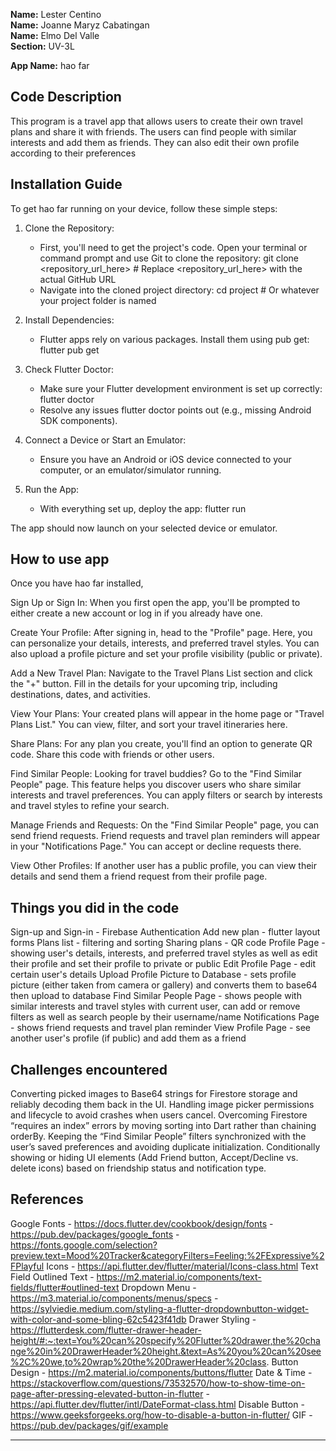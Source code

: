 **Name:** Lester Centino <br/>
**Name:** Joanne Maryz Cabatingan <br/>
**Name:** Elmo Del Valle <br/>
**Section:** UV-3L <br/>

**App Name:** hao far <br/>
## Code Description
This program is a travel app that allows users to create their own travel plans and share it with friends. The users can find people with similar interests and add them as friends. They can also edit their own profile according to their preferences

## Installation Guide
To get hao far running on your device, follow these simple steps:

1. Clone the Repository:
    - First, you'll need to get the project's code. Open your terminal or command prompt and use Git to clone the repository:
        git clone <repository_url_here> # Replace <repository_url_here> with the actual GitHub URL
    - Navigate into the cloned project directory:
        cd project # Or whatever your project folder is named

2. Install Dependencies:
    - Flutter apps rely on various packages. Install them using pub get:
        flutter pub get

3. Check Flutter Doctor:
    - Make sure your Flutter development environment is set up correctly:
        flutter doctor
    - Resolve any issues flutter doctor points out (e.g., missing Android SDK components).

4. Connect a Device or Start an Emulator:
    - Ensure you have an Android or iOS device connected to your computer, or an emulator/simulator running.
5. Run the App:
    - With everything set up, deploy the app:
        flutter run

The app should now launch on your selected device or emulator.

## How to use app
Once you have hao far installed,

Sign Up or Sign In:
When you first open the app, you'll be prompted to either create a new account or log in if you already have one.

Create Your Profile:
After signing in, head to the "Profile" page. Here, you can personalize your details, interests, and preferred travel styles. You can also upload a profile picture and set your profile visibility (public or private).

Add a New Travel Plan:
Navigate to the Travel Plans List section and click the "+" button. Fill in the details for your upcoming trip, including destinations, dates, and activities.

View Your Plans:
Your created plans will appear in the home page or "Travel Plans List." You can view, filter, and sort your travel itineraries here.

Share Plans:
For any plan you create, you'll find an option to generate QR code. Share this code with friends or other users.

Find Similar People:
Looking for travel buddies? Go to the "Find Similar People" page. This feature helps you discover users who share similar interests and travel preferences. You can apply filters or search by interests and travel styles to refine your search.

Manage Friends and Requests:
On the "Find Similar People" page, you can send friend requests. Friend requests and travel plan reminders will appear in your "Notifications Page." You can accept or decline requests there.

View Other Profiles:
If another user has a public profile, you can view their details and send them a friend request from their profile page.

## Things you did in the code
Sign-up and Sign-in - Firebase Authentication
Add new plan - flutter layout forms
Plans list - filtering and sorting
Sharing plans - QR code
Profile Page - showing user's details, interests, and preferred travel styles as well as edit their profile and set their profile to private or public
Edit Profile Page - edit certain user's details
Upload Profile Picture to Database - sets profile picture (either taken from camera or gallery) and converts them to base64 then upload to database
Find Similar People Page - shows people with similar interests and travel styles with current user, can add or remove filters as well as search people by their username/name
Notifications Page - shows friend requests and travel plan reminder
View Profile Page - see another user's profile (if public) and add them as a friend



## Challenges encountered
Converting picked images to Base64 strings for Firestore storage and reliably decoding them back in the UI.
Handling image picker permissions and lifecycle to avoid crashes when users cancel.
Overcoming Firestore “requires an index” errors by moving sorting into Dart rather than chaining orderBy.
Keeping the “Find Similar People” filters synchronized with the user’s saved preferences and avoiding duplicate initialization.
Conditionally showing or hiding UI elements (Add Friend button, Accept/Decline vs. delete icons) based on friendship status and notification type.
  
## References
Google Fonts
    - https://docs.flutter.dev/cookbook/design/fonts
    - https://pub.dev/packages/google_fonts
    - https://fonts.google.com/selection?preview.text=Mood%20Tracker&categoryFilters=Feeling:%2FExpressive%2FPlayful
Icons 
    - https://api.flutter.dev/flutter/material/Icons-class.html
Text Field Outlined Text 
    - https://m2.material.io/components/text-fields/flutter#outlined-text
Dropdown Menu 
    - https://m3.material.io/components/menus/specs
    - https://sylviedie.medium.com/styling-a-flutter-dropdownbutton-widget-with-color-and-some-bling-62c5423f41db
Drawer Styling 
    - https://flutterdesk.com/flutter-drawer-header-height/#:~:text=You%20can%20specify%20Flutter%20drawer,the%20change%20in%20DrawerHeader%20height.&text=As%20you%20can%20see%2C%20we,to%20wrap%20the%20DrawerHeader%20class.
Button Design 
    - https://m2.material.io/components/buttons/flutter
Date & Time 
    - https://stackoverflow.com/questions/73532570/how-to-show-time-on-page-after-pressing-elevated-button-in-flutter
    - https://api.flutter.dev/flutter/intl/DateFormat-class.html
Disable Button
    - https://www.geeksforgeeks.org/how-to-disable-a-button-in-flutter/
GIF
    - https://pub.dev/packages/gif/example



----------------------------------------------------------------------------
